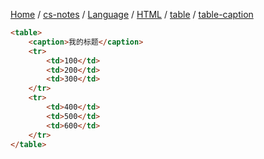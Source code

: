 [Home](https://mengxianbin.github.io) /
[cs-notes](https://mengxianbin.github.io/cs-notes/site) /
[Language](https://mengxianbin.github.io/cs-notes/site/Language) /
[HTML](https://mengxianbin.github.io/cs-notes/site/Language/HTML) /
[table](https://mengxianbin.github.io/cs-notes/site/Language/HTML/table) /
[table-caption](https://mengxianbin.github.io/cs-notes/site/Language/HTML/table/table-caption)

```html
<table>
    <caption>我的标题</caption>
    <tr>
        <td>100</td>
        <td>200</td>
        <td>300</td>
    </tr>
    <tr>
        <td>400</td>
        <td>500</td>
        <td>600</td>
    </tr>
</table>
```
